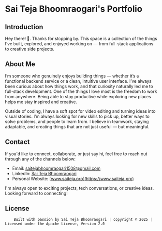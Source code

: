 # Sai Teja Bhoomraogari's Portfolio

## Introduction

Hey there! 👋. Thanks for stopping by. This space is a collection of the things I’ve built, explored, and enjoyed working on — from full-stack applications to creative side projects. 

## About Me

I’m someone who genuinely enjoys building things — whether it’s a functional backend service or a clean, intuitive user interface. I’ve always been curious about how things work, and that curiosity naturally led me to full-stack development. One of the things I love most is the freedom to work from anywhere. Being able to stay productive while exploring new places helps me stay inspired and creative.

Outside of coding, I have a soft spot for video editing and turning ideas into visual stories. I’m always looking for new skills to pick up, better ways to solve problems, and people to learn from. I believe in teamwork, staying adaptable, and creating things that are not just useful — but meaningful.

## Contact

If you'd like to connect, collaborate, or just say hi, feel free to reach out through any of the channels below:

- Email: [saitejabhoomraogari1508@gmail.com](mailto:saitejabhoomraogari1508@gmail.com)
- LinkedIn: [Sai Teja Bhoomraogari](https://www.linkedin.com/in/saitejapro/)
- Personal Website: [www.saiteja.pro](https://www.saiteja.pro)

I'm always open to exciting projects, tech conversations, or creative ideas. Looking forward to connecting!

## License

```
    Built with passion by Sai Teja Bhoomraogari | copyright © 2025 | Licensed under the Apache License, Version 2.0
```

